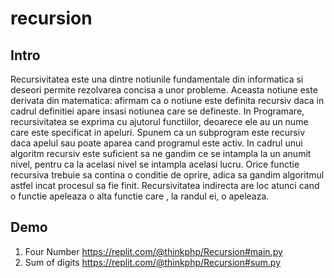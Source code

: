 # recursion

## Intro
   Recursivitatea  este una dintre notiunile fundamentale din informatica si deseori permite rezolvarea concisa a unor probleme.
   Aceasta notiune este derivata din matematica: afirmam ca o notiune este definita recursiv daca in cadrul definitiei apare insasi
   notiunea care se defineste. In Programare, recursivitatea se exprima cu ajutorul functiilor, deoarece ele au un nume care este specificat in apeluri.    Spunem ca un subprogram este recursiv daca apelul sau poate aparea cand programul este activ. In cadrul unui algoritm recursiv este suficient sa ne gandim ce se intampla la un anumit nivel, pentru ca la acelasi nivel se intampla acelasi lucru. Orice functie recursiva trebuie sa contina o conditie de  oprire, adica sa gandim algoritmul astfel incat procesul sa fie finit. Recursivitatea indirecta are loc atunci cand o functie apeleaza o alta functie care , la randul ei, o apeleaza.

## Demo
1. Four Number https://replit.com/@thinkphp/Recursion#main.py
2. Sum of digits https://replit.com/@thinkphp/Recursion#sum.py
